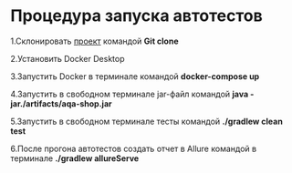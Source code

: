 # Процедура запуска автотестов

1.Склонировать [проект](https://github.com/Gts-2022/Diplom) командой **Git clone**

2.Установить Docker Desktop 

3.Запустить Docker в терминале командой **docker-compose up**

4.Запустить в свободном терминале jar-файл командой **java -jar./artifacts/aqa-shop.jar**

5.Запустить в свободном терминале тесты командой **./gradlew clean test**

6.После прогона автотестов создать отчет в Allure командой в терминале **./gradlew allureServe**

